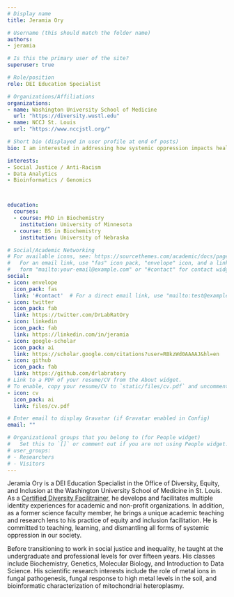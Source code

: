 ```yaml
---
# Display name
title: Jeramia Ory

# Username (this should match the folder name)
authors:
- jeramia

# Is this the primary user of the site?
superuser: true

# Role/position
role: DEI Education Specialist

# Organizations/Affiliations
organizations:
- name: Washington University School of Medicine
  url: "https://diversity.wustl.edu"
- name: NCCJ St. Louis
  url: "https://www.nccjstl.org/"

# Short bio (displayed in user profile at end of posts)
bio: I am interested in addressing how systemic oppression impacts health.

interests:
- Social Justice / Anti-Racism
- Data Analytics
- Bioinformatics / Genomics



education:
  courses:
  - course: PhD in Biochemistry
    institution: University of Minnesota
  - course: BS in Biochemistry 
    institution: University of Nebraska

# Social/Academic Networking
# For available icons, see: https://sourcethemes.com/academic/docs/page-builder/#icons
#   For an email link, use "fas" icon pack, "envelope" icon, and a link in the
#   form "mailto:your-email@example.com" or "#contact" for contact widget.
social:
- icon: envelope
  icon_pack: fas
  link: '#contact'  # For a direct email link, use "mailto:test@example.org".
- icon: twitter
  icon_pack: fab
  link: https://twitter.com/DrLabRatOry
- icon: linkedin
  icon_pack: fab
  link: https://linkedin.com/in/jeramia
- icon: google-scholar
  icon_pack: ai
  link: https://scholar.google.com/citations?user=RBkzWd0AAAAJ&hl=en
- icon: github
  icon_pack: fab
  link: https://github.com/drlabratory
# Link to a PDF of your resume/CV from the About widget.
# To enable, copy your resume/CV to `static/files/cv.pdf` and uncomment the lines below.
- icon: cv
  icon_pack: ai
  link: files/cv.pdf

# Enter email to display Gravatar (if Gravatar enabled in Config)
email: ""

# Organizational groups that you belong to (for People widget)
#   Set this to `[]` or comment out if you are not using People widget.
# user_groups:
# - Researchers
# - Visitors
---
```


Jeramia Ory is a DEI Education Specialist in the Office of Diversity, Equity, and Inclusion at the Washington University School of Medicine in St. Louis. As a [Certified Diversity Facilitrainer](https://www.nccjstl.org/facilitrainer-certification-program), he develops and facilitates multiple identity experiences for academic and non-profit organizations. In addition, as a former science faculty member, he brings a unique academic teaching and research lens to his practice of equity and inclusion facilitation. He is committed to teaching, learning, and dismantling all forms of systemic oppression in our society.

Before transitioning to work in social justice and inequality, he taught at the undergraduate and professional levels for over fifteen years. His classes include Biochemistry, Genetics, Molecular Biology, and Introduction to Data Science. His scientific research interests include the role of metal ions in fungal pathogenesis, fungal response to high metal levels in the soil, and bioinformatic characterization of mitochondrial heteroplasmy.
